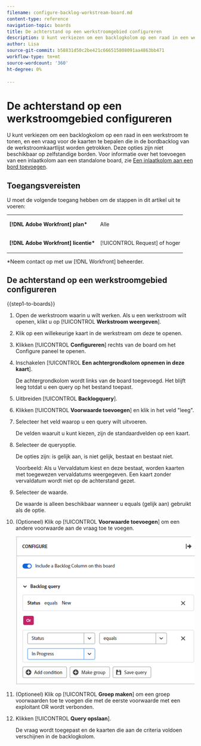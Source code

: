 ```yaml
---
filename: configure-backlog-workstream-board.md
content-type: reference
navigation-topic: boards
title: De achterstand op een werkstroomgebied configureren
description: U kunt verkiezen om een backlogkolom op een raad in een werkstroom te tonen, en een vraag voor de kaarten te bepalen die in de bordbacklog van de werkstroomkaartlijst worden getrokken.
author: Lisa
source-git-commit: b58831d50c2be421c666515808091aa4863bb471
workflow-type: tm+mt
source-wordcount: '360'
ht-degree: 0%

---
```


# De achterstand op een werkstroomgebied configureren

U kunt verkiezen om een backlogkolom op een raad in een werkstroom te tonen, en een vraag voor de kaarten te bepalen die in de bordbacklog van de werkstroomkaartlijst worden getrokken. Deze opties zijn niet beschikbaar op zelfstandige borden. Voor informatie over het toevoegen van een inlaatkolom aan een standalone board, zie [Een inlaatkolom aan een bord toevoegen](/help/quicksilver/agile/use-boards-agile-planning-tools/add-intake-column-to-board.md).

## Toegangsvereisten

U moet de volgende toegang hebben om de stappen in dit artikel uit te voeren:

<table style="table-layout:auto"> 
 <col> 
 </col> 
 <col> 
 </col> 
 <tbody> 
  <tr> 
   <td role="rowheader"><strong>[!DNL Adobe Workfront] plan*</strong></td> 
   <td> <p>Alle</p> </td> 
  </tr> 
  <tr> 
   <td role="rowheader"><strong>[!DNL Adobe Workfront] licentie*</strong></td> 
   <td> <p>[!UICONTROL Request] of hoger</p> </td> 
  </tr> 
 </tbody> 
</table>

&#42;Neem contact op met uw [!DNL Workfront] beheerder.

## De achterstand op een werkstroomgebied configureren

{{step1-to-boards}}

1. Open de werkstroom waarin u wilt werken. Als u een werkstroom wilt openen, klikt u op [!UICONTROL **Werkstroom weergeven**].
1. Klik op een willekeurige kaart in de werkstream om deze te openen.
1. Klikken [!UICONTROL **Configureren**] rechts van de board om het Configure paneel te openen.
1. Inschakelen [!UICONTROL **Een achtergrondkolom opnemen in deze kaart**].

   De achtergrondkolom wordt links van de board toegevoegd. Het blijft leeg totdat u een query op het bestand toepast.

1. Uitbreiden [!UICONTROL **Backlogquery**].
1. Klikken [!UICONTROL **Voorwaarde toevoegen**] en klik in het veld &quot;leeg&quot;.
1. Selecteer het veld waarop u een query wilt uitvoeren.

   De velden waaruit u kunt kiezen, zijn de standaardvelden op een kaart.

1. Selecteer de queryoptie.

   De opties zijn: is gelijk aan, is niet gelijk, bestaat en bestaat niet.

   Voorbeeld: Als u Vervaldatum kiest en deze bestaat, worden kaarten met toegewezen vervaldatums weergegeven. Een kaart zonder vervaldatum wordt niet op de achterstand gezet.

1. Selecteer de waarde.

   De waarde is alleen beschikbaar wanneer u equals (gelijk aan) gebruikt als de optie.

1. (Optioneel) Klik op [!UICONTROL **Voorwaarde toevoegen**] om een andere voorwaarde aan de vraag toe te voegen.

   ![Backlogquery](assets/backlog-query-wrkstrm-board.png)

1. (Optioneel) Klik op [!UICONTROL **Groep maken**] om een groep voorwaarden toe te voegen die met de eerste voorwaarde met een exploitant OR wordt verbonden.
1. Klikken [!UICONTROL **Query opslaan**].

   De vraag wordt toegepast en de kaarten die aan de criteria voldoen verschijnen in de backlogkolom.
